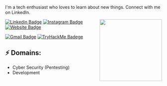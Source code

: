 
I'm a tech enthusiast who loves to learn about new things. Connect with me on LinkedIn.


<img align='right' src='https://media.giphy.com/media/bcKmIWkUMCjVm/giphy.gif' width='200'>


[![Linkedin Badge](https://img.shields.io/badge/LinkedIn-0077B5?style=for-the-badge&logo=linkedin&logoColor=white)](https://www.linkedin.com/in/utkar5hm/)
[![Instagram Badge](https://img.shields.io/badge/Instagram-E4405F?style=for-the-badge&logo=instagram&logoColor=white)](https://www.instagram.com/utkar5hm/)
[![Website Badge](	https://img.shields.io/badge/website-000000?style=for-the-badge&logo=About.me&logoColor=white)](https://utkar5hm.tk/)

[![Gmail Badge](https://img.shields.io/badge/Gmail-D14836?style=for-the-badge&logo=gmail&logoColor=white)](mailto:utkarshrm568@gmail.com)
[![TryHackMe Badege](https://img.shields.io/badge/-TryHackMe-red?style=for-the-badge&logo=TryHackMe)](https://tryhackme.com/p/Utkar5hM)

## ⚡ Domains:

- Cyber Security (Pentesting)
- Development
